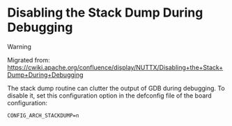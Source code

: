 Disabling the Stack Dump During Debugging
=========================================

Warning

Migrated from:
<https://cwiki.apache.org/confluence/display/NUTTX/Disabling+the+Stack+Dump+During+Debugging>

The stack dump routine can clutter the output of GDB during debugging.
To disable it, set this configuration option in the defconfig file of
the board configuration:

``` {.c}
CONFIG_ARCH_STACKDUMP=n
```
